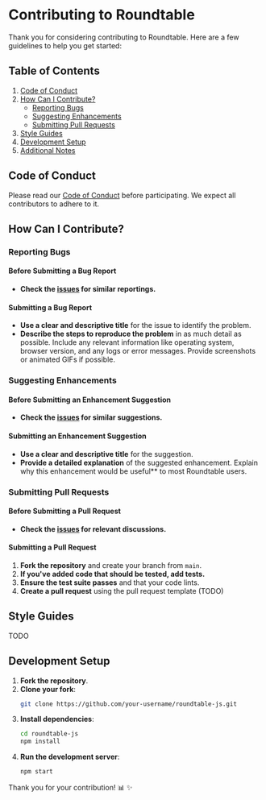 # Contributing to Roundtable

Thank you for considering contributing to Roundtable. Here are a few guidelines to help you get started:

## Table of Contents

1. [Code of Conduct](#code-of-conduct)
2. [How Can I Contribute?](#how-can-i-contribute)
    - [Reporting Bugs](#reporting-bugs)
    - [Suggesting Enhancements](#suggesting-enhancements)
    - [Submitting Pull Requests](#submitting-pull-requests)
3. [Style Guides](#style-guides)
4. [Development Setup](#development-setup)
5. [Additional Notes](#additional-notes)

## Code of Conduct

Please read our [Code of Conduct](CODE_OF_CONDUCT.md) before participating. We expect all contributors to adhere to it.

## How Can I Contribute?

### Reporting Bugs

#### Before Submitting a Bug Report

- **Check the [issues](https://github.com/roundtableAI/roundtable-js/issues) for similar reportings.**

#### Submitting a Bug Report

- **Use a clear and descriptive title** for the issue to identify the problem.
- **Describe the steps to reproduce the problem** in as much detail as possible. Include any relevant information like operating system, browser version, and any logs or error messages. Provide screenshots or animated GIFs if possible.

### Suggesting Enhancements

#### Before Submitting an Enhancement Suggestion

- **Check the [issues](https://github.com/roundtableAI/roundtable-js/issues) for similar suggestions.**

#### Submitting an Enhancement Suggestion

- **Use a clear and descriptive title** for the suggestion.
- **Provide a detailed explanation** of the suggested enhancement. Explain why this enhancement would be useful** to most Roundtable users.

### Submitting Pull Requests

#### Before Submitting a Pull Request

- **Check the [issues](https://github.com/roundtableAI/roundtable-js/issues) for relevant discussions.**

#### Submitting a Pull Request

1. **Fork the repository** and create your branch from `main`.
2. **If you've added code that should be tested, add tests.**
3. **Ensure the test suite passes** and that your code lints.
4. **Create a pull request** using the pull request template (TODO)

## Style Guides

TODO

## Development Setup

1. **Fork the repository**.
2. **Clone your fork**:
    ```sh
    git clone https://github.com/your-username/roundtable-js.git
    ```
3. **Install dependencies**:
    ```sh
    cd roundtable-js
    npm install
    ```
4. **Run the development server**:
    ```sh
    npm start
    ```


Thank you for your contribution! 📊 ✨

